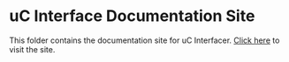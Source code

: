 # uC Interface Documentation Site

This folder contains the documentation site for uC Interfacer. [Click here](https://moleson21.github.io/uc-interface/) to visit the site.
